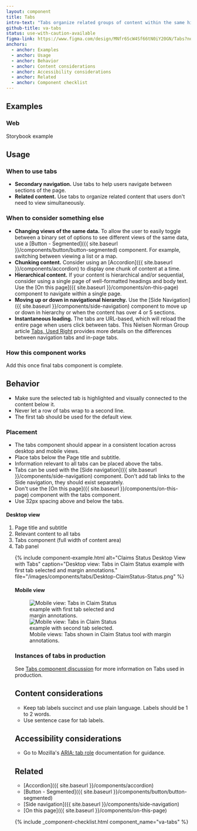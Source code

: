 ```yaml
---
layout: component
title: Tabs
intro-text: "Tabs organize related groups of content within the same hierarchy into parallel views that a user can easily navigate between." 
github-title: va-tabs
status: use-with-caution-available
figma-link: https://www.figma.com/design/MNfr6ScW4Sf66tN0iY20GN/Tabs?node-id=24991-2000
anchors:
  - anchor: Examples
  - anchor: Usage
  - anchor: Behavior
  - anchor: Content considerations
  - anchor: Accessibility considerations
  - anchor: Related
  - anchor: Component checklist
---
```


## Examples

### Web
Storybook example

## Usage

### When to use tabs

* **Secondary navigation.** Use tabs to help users navigate between sections of the page.
* **Related content.** Use tabs to organize related content that users don't need to view simultaneously.

### When to consider something else

* **Changing views of the same data.** To allow the user to easily toggle between a binary set of options to see different views of the same data, use a [Button - Segmented]({{ site.baseurl }}/components/button/button-segmented) component. For example, switching between viewing a list or a map.
* **Chunking content.** Consider using an [Accordion]({{ site.baseurl }}/components/accordion) to display one chunk of content at a time.
* **Hierarchical content.** If your content is hierarchical and/or sequential, consider using a single page of well-formatted headings and body text. Use the [On this page]({{ site.baseurl }}/components/on-this-page) component to navigate within a single page. 
* **Moving up or down in navigational hierarchy.** Use the [Side Navigation]({{ site.baseurl }}/components/side-navigation) component to move up or down in hierarchy or when the content has over 4 or 5 sections.
* **Instantaneous loading.** The tabs are URL-based, which will reload the entire page when users click between tabs. This Nielsen Norman Group article [Tabs, Used Right](https://www.nngroup.com/articles/tabs-used-right/) provides more details on the differences between navigation tabs and in-page tabs.  

### How this component works

Add this once final tabs component is complete.

## Behavior

* Make sure the selected tab is highlighted and visually connected to the content below it.
* Never let a row of tabs wrap to a second line.
* The first tab should be used for the default view.

### Placement

* The tabs component should appear in a consistent location across desktop and mobile views.
* Place tabs below the Page title and subtitle. 
* Information relevant to all tabs can be placed above the tabs.
* Tabs can be used with the [Side navigation]({{ site.baseurl }}/components/side-navigation) component. Don't add tab links to the Side navigation, they should exist separately.
* Don't use the [On this page]({{ site.baseurl }}/components/on-this-page) component with the tabs component.
* Use 32px spacing above and below the tabs.

#### Desktop view

<ol>
<li>Page title and subtitle</li>
<li>Relevant content to all tabs</li>
<li>Tabs component (full width of content area)</li>
<li>Tab panel</li>

{% include component-example.html alt="Claims Status Desktop View with Tabs" caption="Desktop view: Tabs in Claim Status example with first tab selected and margin annotations." file="/images/components/tabs/Desktop-ClaimStatus-Status.png" %}

#### Mobile view

<figure class="site-component-example">
  <img src="{{ site.baseurl }}/images/components/tabs/Mobile-ClaimStatus-Status.png" alt="Mobile view: Tabs in Claim Status example with first tab selected and margin annotations." class="site-component-example__image" style="max-width:256px">
  <img src="{{ site.baseurl }}/images/components/tabs/Mobile-ClaimStatus-Files.png" alt="Mobile view: Tabs in Claim Status example with second tab selected." class="site-component-example__image" style="max-width:256px">
  <figcaption class="site-component-example__caption">Mobile views: Tabs shown in Claim Status tool with margin annotations.</figcaption>
</figure>

### Instances of tabs in production

See [Tabs component discussion](https://github.com/department-of-veterans-affairs/vets-design-system-documentation/discussions/4443) for more information on Tabs used in production.

## Content considerations

* Keep tab labels succinct and use plain language. Labels should be 1 to 2 words.
* Use sentence case for tab labels.

## Accessibility considerations

* Go to Mozilla's [ARIA: tab role](https://developer.mozilla.org/en-US/docs/Web/Accessibility/ARIA/Roles/tab_role) documentation for guidance.

## Related

* [Accordion]({{ site.baseurl }}/components/accordion)
* [Button - Segmented]({{ site.baseurl }}/components/button/button-segmented)
* [Side navigation]({{ site.baseurl }}/components/side-navigation)
* [On this page]({{ site.baseurl }}/components/on-this-page)

{% include _component-checklist.html component_name="va-tabs" %}
